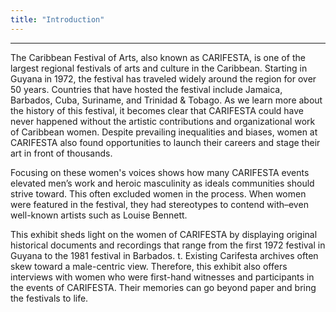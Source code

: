 ```yaml
---
title: "Introduction"
---
```

---
The Caribbean Festival of Arts, also known as CARIFESTA, is one of the largest regional festivals of arts and culture in the Caribbean. Starting in Guyana in 1972, the festival has traveled widely around the region for over  50 years. Countries that have hosted the festival include Jamaica, Barbados, Cuba, Suriname, and Trinidad & Tobago. As we learn more about the history of this festival, it becomes clear that CARIFESTA could have never happened without the artistic contributions and organizational work of Caribbean women. Despite prevailing inequalities and biases, women at CARIFESTA also found opportunities to launch their careers and stage their art in front of thousands.

Focusing on these women's voices shows how many  CARIFESTA events elevated men’s work and heroic masculinity as ideals communities should strive toward. This often excluded women in the process. When women were featured in the festival, they had stereotypes to contend with–even well-known artists such as Louise Bennett.

This exhibit sheds light on the women of CARIFESTA by displaying original historical documents and recordings that range from the first 1972 festival in Guyana to the 1981 festival in Barbados. t. Existing Carifesta archives often skew toward a male-centric view. Therefore, this exhibit also offers interviews with women who were first-hand witnesses and participants in the events of CARIFESTA. Their memories can go beyond paper and bring the festivals to life.